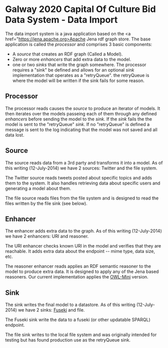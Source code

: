 # Galway 2020 Capital Of Culture Bid Data System - Data Import

The data import system is a java application based on the <a href="https://jena.apache.org>Apache Jena</a> rdf graph store.
The base application is called the _processor_ and comprises 3 basic components:

* A _source_ that creates an RDF graph (Called a Model).
* Zero or more _enhancers_ that add extra data to the model.
* one or two _sinks_ that write the graph somewhere.  The processor requires a "sink" be defined and allows for an optional _sink_ implementation that operates as a "retryQueue".  the retryQueue is where the model will be written if the sink fails for some reason.

## Processor ##
The processor reads causes the _source_ to produce an iterator of models.  It then iterates over the models passeing each of them through any defined _enhancers_ before sending the model to the _sink_.  If the _sink_ fails the the model is sent to the "retryQueue" _sink_.  If no "retryQueue" is defined a message is sent to the log indicating that the model was not saved and all data lost.

## Source ##
The source reads data from a 3rd party and transforms it into a model.  As of this writing (12-July-2014) we have 2 sources: Twitter and the file system.

The Twitter source reads tweets posted about specific topics and adds them to the system.  It also handles retrieving data about specific users and generating a model about them.

The file source reads files from the file system and is designed to read the files written by the file sink (see below).

## Enhancer ##
The enhancer adds extra data to the graph.   As of this writing (12-July-2014) we have 2 enhancers: URI and reasoner. 

The URI enhancer checks known URI in the model and verifies that they are reachable.  It adds extra data about the endpoint -- mime type, data size, etc.

The reasoner enhancer reads applies an RDF semantic reasoner to the model to produce extra data.  It is designed to apply any of the Jena based reasoners.  Our current implementation applies the <a href="https://jena.apache.org/documentation/inference/#owl">OWL-Mini</a> version.

## Sink ##
The sink writes the final model to a datastore.   As of this writing (12-July-2014) we have 2 sinks: <a href="http://jena.apache.org/documentation/serving_data/">Fuseki</a> and file. 

The Fuseki sink write the data to a fuseki (or other updatable SPARQL) endpoint.

The file sink writes to the local file system and was originally intended for testing but has found production use as the retryQueue sink.

